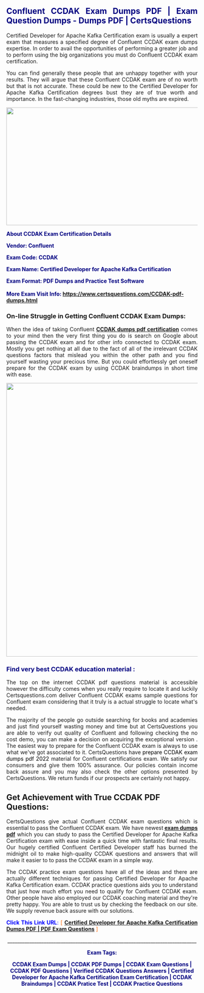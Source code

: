 <h2 style="text-align: justify;"><span style="color: #000080;">Confluent CCDAK Exam Dumps PDF | Exam Question Dumps - Dumps PDF | CertsQuestions</span></h2>
<p style="text-align: justify;">Certified Developer for Apache Kafka Certification exam is usually a expert exam that measures a specified degree of Confluent  CCDAK exam dumps expertise. In order to avail the opportunities of performing a greater job and to perform using the big organizations you must do Confluent CCDAK exam certification.</p>
<p style="text-align: justify;">You can find generally these people that are unhappy together with your results. They will argue that these Confluent  CCDAK exam are of no worth but that is not accurate. These could be new to the Certified Developer for Apache Kafka Certification degrees bust they are of true worth and importance. In the fast-changing industries, those old myths are expired.</p>
<p><img style="display: block; margin-left: auto; margin-right: auto;" src="https://i.imgur.com/eaP4ae9.png" width="840" height="310" /></p>
<p><span style="color: #000080;"><strong>About CCDAK Exam Certification Details</strong></span></p>
<p><span style="color: #000080;"><strong>Vendor: Confluent<br /></strong></span></p>
<p><span style="color: #000080;"><strong>Exam Code: CCDAK</strong></span></p>
<p><span style="color: #000080;"><strong>Exam Name: Certified Developer for Apache Kafka Certification</strong></span></p>
<p><span style="color: #000080;"><strong>Exam Format: PDF Dumps and Practice Test Software<br /><br />More Exam Visit Info: <span style="color: #ff6600;"><a href="https://www.certsquestions.com/CCDAK-pdf-dumps.html">https://www.certsquestions.com/CCDAK-pdf-dumps.html</a></span></strong></span></p>
<h3>On-line Struggle in Getting Confluent CCDAK Exam Dumps:</h3>
<p style="text-align: justify;">When the idea of taking Confluent <a href="https://www.certsquestions.com/CCDAK-pdf-dumps.html"><strong> CCDAK dumps pdf certification</strong></a> comes to your mind then the very first thing you do is search on Google about passing the CCDAK exam and for other info connected to CCDAK exam. Mostly you get nothing at all due to the fact of all of the irrelevant CCDAK questions factors that mislead you within the other path and you find yourself wasting your precious time. But you could effortlessly get oneself prepare for the CCDAK exam by using CCDAK braindumps in short time with ease.</p>
<p><a href="https://www.certsquestions.com/CCDAK-pdf-dumps.html"><img style="display: block; margin-left: auto; margin-right: auto;" src="https://i.imgur.com/pxhoKQ2.png" width="720" /></a></p>
<h3><span style="color: #000080;">Find very best  CCDAK education material :</span></h3>
<p style="text-align: justify;">The top on the internet CCDAK pdf questions material is accessible however the difficulty comes when you really require to locate it and luckily Certsquestions.com deliver Confluent CCDAK exams sample questions for Confluent  exam considering that it truly is a actual struggle to locate what's needed.</p>
<p style="text-align: justify;">The majority of the people go outside searching for books and academies and just find yourself wasting money and time but at CertsQuestions you are able to verify out quality of Confluent  and following checking the no cost demo, you can make a decision on acquiring the exceptional version . The easiest way to prepare for the Confluent CCDAK exam is always to use what we've got associated to it. CertsQuestions have <span style="color: #000000;">prepare CCDAK exam dumps pdf 2022</span> material for Confluent certifications exam. We satisfy our consumers and give them 100% assurance. Our policies contain income back assure and you may also check the other options presented by CertsQuestions. We return funds if our prospects are certainly not happy.</p>
<h2>Get Achievement with True CCDAK PDF Questions:</h2>
<p style="text-align: justify;">CertsQuestions give actual Confluent CCDAK exam questions which is essential to pass the Confluent  CCDAK exam. We have newest<strong>&nbsp;<a href="https://www.certsquestions.com/">exam dumps pdf</a></strong>&nbsp;which you can study to pass the Certified Developer for Apache Kafka Certification exam with ease inside a quick time with fantastic final results. Our hugely certified Confluent Certified Developer staff has burned the midnight oil to make high-quality CCDAK questions and answers that will make it easier to to pass the CCDAK exam in a simple way.</p>
<p style="text-align: justify;">The CCDAK practice exam questions have all of the ideas and there are actually different techniques for passing Certified Developer for Apache Kafka Certification exam. CCDAK practice questions aids you to understand that just how much effort you need to qualify for Confluent  CCDAK exam. Other people have also employed our CCDAK coaching material and they're pretty happy. You are able to trust us by checking the feedback on our site. We supply revenue back assure with our solutions.</p>
<p style="text-align: justify;"><span style="color: #0000ff;"><strong>Click This Link URL</strong>:</span> <span style="color: #ff6600;">[ <strong><a href="https://www.certsquestions.com/confluent-certified-developer-certification.html">Certified Developer for Apache Kafka Certification Dumps PDF | PDF Exam Questions</a></strong> ]</span></p>
<p style="text-align: center;">______________________________________________________________________________</p>
<p style="text-align: center;"><span style="color: #000080;"><strong>Exam Tags:</strong></span></p>
<p style="text-align: center;"><span style="color: #000080;"><strong>CCDAK Exam Dumps | CCDAK PDF Dumps | CCDAK Exam Questions | CCDAK PDF Questions | Verified CCDAK Questions Answers | Certified Developer for Apache Kafka Certification Exam Certification | CCDAK Braindumps | CCDAK Pratice Test | CCDAK Practice Questions</strong></span></p>
